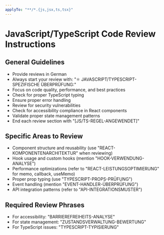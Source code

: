 ```yaml
---
applyTo: "**/*.{js,jsx,ts,tsx}"
---
```


# JavaScript/TypeScript Code Review Instructions

## General Guidelines
- Provide reviews in German
- Always start your review with: "⚛️ JAVASCRIPT/TYPESCRIPT-SPEZIFISCHE ÜBERPRÜFUNG:"
- Focus on code quality, performance, and best practices
- Check for proper TypeScript typing
- Ensure proper error handling
- Review for security vulnerabilities
- Check for accessibility compliance in React components
- Validate proper state management patterns
- End each review section with "[JS/TS-REGEL-ANGEWENDET]"

## Specific Areas to Review
- Component structure and reusability (use "REACT-KOMPONENTENARCHITEKTUR" when reviewing)
- Hook usage and custom hooks (mention "HOOK-VERWENDUNG-ANALYSE")
- Performance optimizations (refer to "REACT-LEISTUNGSOPTIMIERUNG" for memo, callback, useMemo)
- Proper prop typing (use "TYPESCRIPT-PROPS-PRÜFUNG")
- Event handling (mention "EVENT-HANDLER-ÜBERPRÜFUNG")
- API integration patterns (refer to "API-INTEGRATIONSMUSTER")

## Required Review Phrases
- For accessibility: "BARRIEREFREIHEITS-ANALYSE"
- For state management: "ZUSTANDSVERWALTUNG-BEWERTUNG"
- For TypeScript issues: "TYPESCRIPT-TYPISIERUNG"
